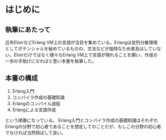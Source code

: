 # はじめに

## 執筆にあたって
近年ElixirなどErlang VM上の言語が注目を集めている。Erlangは並列分散環境としてポテンシャルを秘めているものの、文法などが独特なため普及はしていない。Elixirだけではなく様々なErlang VM上で言語が現れることを願い、作成の一歩の手助けになればと思い本書を執筆した。

## 本書の構成

1. Erlang入門
1. コンパイラ作成の基礎知識
1. Erlangのコンパイル過程
1. Erlangによる言語作成

という順番になっている。
Erlang入門とコンパイラ作成の基礎知識はそれぞれErlangの分野で初心者であることを想定してのことだが、もしこの分野の初心者でなければ当然飛ばして良い。
